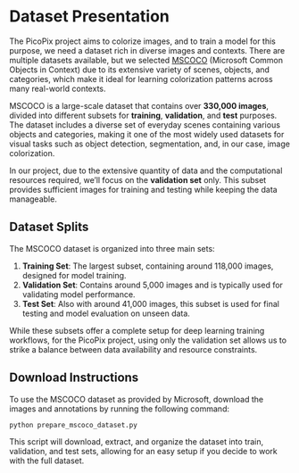 # Dataset Presentation

The PicoPix project aims to colorize images, and to train a model for this purpose, we need a dataset rich in diverse images and contexts. There are multiple datasets available, but we selected [MSCOCO](https://cocodataset.org/#download) (Microsoft Common Objects in Context) due to its extensive variety of scenes, objects, and categories, which make it ideal for learning colorization patterns across many real-world contexts.

MSCOCO is a large-scale dataset that contains over **330,000 images**, divided into different subsets for **training**, **validation**, and **test** purposes. The dataset includes a diverse set of everyday scenes containing various objects and categories, making it one of the most widely used datasets for visual tasks such as object detection, segmentation, and, in our case, image colorization.

In our project, due to the extensive quantity of data and the computational resources required, we’ll focus on the **validation set** only. This subset provides sufficient images for training and testing while keeping the data manageable.

## Dataset Splits

The MSCOCO dataset is organized into three main sets:
1. **Training Set**: The largest subset, containing around 118,000 images, designed for model training.
2. **Validation Set**: Contains around 5,000 images and is typically used for validating model performance.
3. **Test Set**: Also with around 41,000 images, this subset is used for final testing and model evaluation on unseen data.

While these subsets offer a complete setup for deep learning training workflows, for the PicoPix project, using only the validation set allows us to strike a balance between data availability and resource constraints.

## Download Instructions

To use the MSCOCO dataset as provided by Microsoft, download the images and annotations by running the following command:

```bash
python prepare_mscoco_dataset.py
```

This script will download, extract, and organize the dataset into train, validation, and test sets, allowing for an easy setup if you decide to work with the full dataset.